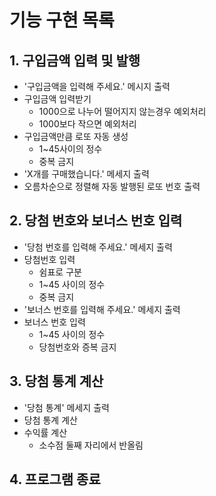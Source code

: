 # 기능 구현 목록

## 1. 구입금액 입력 및 발행

- '구입금액을 입력해 주세요.' 메시지 출력
- 구입금액 입력받기
  - 1000으로 나누어 떨어지지 않는경우 예외처리
  - 1000보다 작으면 예외처리
- 구입금액만큼 로또 자동 생성
  - 1~45사이의 정수
  - 중복 금지
- 'X개를 구매했습니다.' 메세지 출력
- 오름차순으로 정렬해 자동 발행된 로또 번호 출력

## 2. 당첨 번호와 보너스 번호 입력

- '당첨 번호를 입력해 주세요.' 메세지 출력
- 당첨번호 입력
  - 쉼표로 구분
  - 1~45 사이의 정수
  - 중복 금지
- '보너스 번호를 입력해 주세요.' 메세지 출력
- 보너스 번호 입력
  - 1~45 사이의 정수
  - 당첨번호와 증복 금지

## 3. 당첨 통계 계산

- '당첨 통계' 메세지 출력
- 당첨 통계 계산
- 수익률 계산
  - 소수점 둘째 자리에서 반올림

## 4. 프로그램 종료
